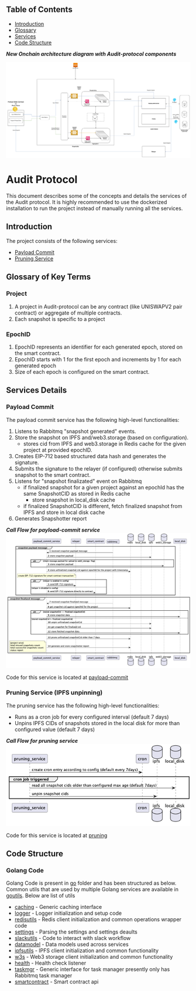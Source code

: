 ## Table of Contents
- [Introduction](#introduction)
- [Glossary](#glossary-of-key-terms)
- [Services](#services-details)
- [Code Structure](#code-structure)


***New Onchain architecture diagram with Audit-protocol components***

![Onchain architecture](./images/onchain_architecture.png)
# Audit Protocol

This document describes some of the concepts and details the services of the Audit protocol.
It is highly recommended to use the dockerized installation to run the project instead of manually running all the services.

## Introduction

The project consists of the following services:
* [Payload Commit](#payload-commit)
* [Pruning Service](#pruning-service-ipfs-unpinning)

## Glossary of Key Terms

### **Project**

  1. A project in Audit-protocol can be any contract (like UNISWAPV2 pair contract) or aggregate of multiple contracts.
  2. Each snapshot is specific to a project

### **EpochID**

  1. EpochID represents an identifier for each generated epoch, stored on the smart contract.
  2. EpochID starts with 1 for the first epoch and increments by 1 for each generated epoch
  3. Size of each epoch is configured on the smart contract.

## Services Details

### Payload Commit

The payload commit service has the following high-level functionalities:
1. Listens to Rabbitmq "snapshot generated" events.
2. Store the snapshot on IPFS and/web3.storage (based on configuration).
    - stores cid from IPFS and web3.storage in Redis cache for the given project at provided epochID.
3. Creates EIP-712 based structured data hash and generates the signature.
4. Submits the signature to the relayer (if configured) otherwise submits snapshot to the smart contract.
5. Listens for "snapshot finalizated" event on Rabbitmq
   - if finalized snapshot for a given project against an epochId has the same SnapshotCID as stored in Redis cache
     - store snapshot in local_disk cache
   - if finalized SnapshotCID is different, fetch finalized snapshot from IPFS and store in local disk cache
6. Generates Snapshotter report

***Call Flow for payload-commit service***
![payload-commit-call-flow](images/payload_commit_service_callflow.png)

Code for this service is located at [payload-commit](../go/payload-commit/)

### Pruning Service (IPFS unpinning)

The pruning service has the following high-level functionalities:
- Runs as a cron job for every configured interval (default 7 days)
- Unpins IPFS CIDs of snapshots stored in the local disk for more than configured value (default 7 days)

***Call Flow for pruning service***
![pruning-call-flow](images/pruning_service_callflow.png)

Code for this service is located at [pruning](../go/pruning/)
## Code Structure

### Golang Code
Golang Code is present in [go](../go/) folder and has been structured as below.
Common utils that are used by multiple Golang services are available in [goutils](../go/goutils/).
 Below are list of utils
- [caching](../go/caching) - Generic caching interface
- [logger](../go/goutils/logger/) - Logger initialization and setup code
- [redisutils](../go/goutils/redisutils/) - Redis client initialization and common operations wrapper code
- [settings](../go/goutils/settings/) - Parsing the settings and settings deaults
- [slackutils](../go/goutils/slackutils/) - Code to interact with slack workflow
- [datamodel](../go/goutils/datamodel/) - Data models used across services
- [ipfsutils](../go/goutils/ipfsutils/) - IPFS client initialization and common functionality
- [w3s](../go/goutils/w3s/) - Web3 storage client initialization and common functionality
- [health](../go/goutils/health/) - Health check listener
- [taskmgr](../go/goutils/taskmgr/) - Generic interface for task manager presently only has Rabbitmq task manager
- [smartcontract](../go/goutils/smartcontract/) - Smart contract api
